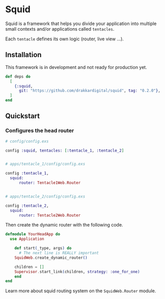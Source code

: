 # Squid

Squid is a framework that helps you divide your application into multiple
small contexts and/or applications called `tentacles`.

Each `tentacle` defines its own logic (router, live view ...).

## Installation

This framework is in development and not ready for production yet.

```elixir
def deps do
  [
    {:squid,
      git: "https://github.com/drakkardigital/squid", tag: "0.2.0"},
  ]
end
```

## Quickstart


### Configures the head router

```elixir
# config/config.exs

config :squid, tentacles: [:tentacle_1, :tentacle_2]


# apps/tentacle_1/config/config.exs

config :tentacle_1,
  squid:
	  router: Tentacle1Web.Router


# apps/tentacle_2/config/config.exs

config :tentacle_2,
  squid:
	  router: Tentacle2Web.Router

```

Then create the dynamic router with the following code.

```elixir
defmodule YourHeadApp do
  use Application

	def start(_type, args) do
	  # The next line is REALLY important
    SquidWeb.create_dynamic_router()

    children = []
    Supervisor.start_link(children, strategy: :one_for_one)
	end
end
```

Learn more about squid routing system on the `SquidWeb.Router` module.

